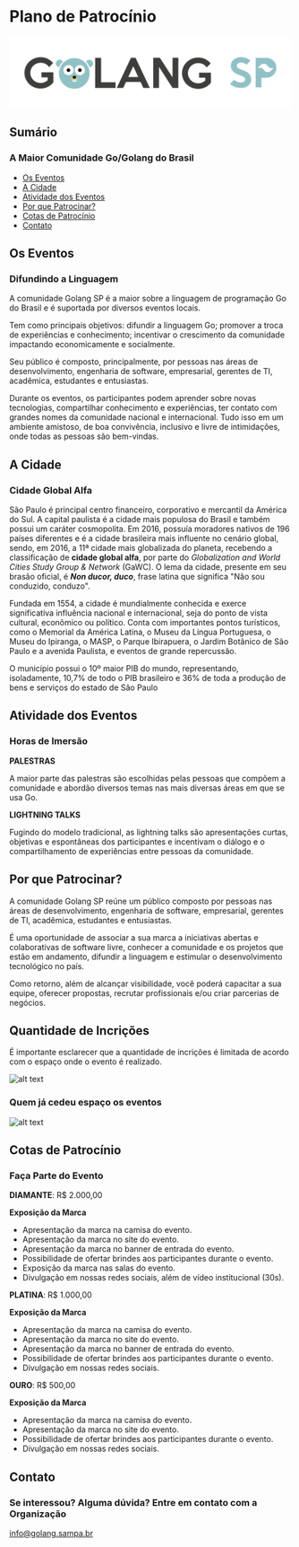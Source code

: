 # Plano de Patrocínio

![alt text](src/golangsp01.png "Logo Golang SP")

## Sumário
### A Maior Comunidade Go/Golang do Brasil

* [Os Eventos](#os-eventos)
* [A Cidade](#a-cidade)
* [Atividade dos Eventos](#atividade-dos-eventos)
* [Por que Patrocinar?](#por-que-patrocinar)
* [Cotas de Patrocínio](#cotas-de-patrocínio)
* [Contato](#contato)

## Os Eventos

### Difundindo a Linguagem

A comunidade Golang SP é a maior sobre a linguagem de programação Go do Brasil e é suportada por diversos eventos locais. 

Tem como principais objetivos: difundir a linguagem Go; promover a troca de experiências e conhecimento; incentivar o crescimento da comunidade impactando economicamente e socialmente.

Seu público é composto, principalmente, por pessoas nas áreas de desenvolvimento, engenharia de software, empresarial, gerentes de TI, acadêmica, estudantes e entusiastas.

Durante os eventos, os participantes podem aprender sobre novas tecnologias, compartilhar conhecimento e experiências, ter contato com grandes nomes da comunidade nacional e internacional. Tudo isso em um ambiente amistoso, de boa convivência, inclusivo e livre de intimidações, onde todas as pessoas são bem-vindas.

## A Cidade

### Cidade Global Alfa

São Paulo é principal centro financeiro, corporativo e mercantil da América do Sul. A capital paulista é a cidade mais populosa do Brasil e também possui um caráter cosmopolita. Em 2016, possuía moradores nativos de 196 países diferentes e é a cidade brasileira mais influente no cenário global, sendo, em 2016, a 11ª cidade mais globalizada do planeta, recebendo a classificação de **cidade global alfa**, por parte do *Globalization and World Cities Study Group & Network* (GaWC). O lema da cidade, presente em seu brasão oficial, é ***Non ducor, duco***, frase latina que significa "Não sou conduzido, conduzo".

Fundada em 1554, a cidade é mundialmente conhecida e exerce significativa influência nacional e internacional, seja do ponto de vista cultural, econômico ou político. Conta com importantes pontos turísticos, como o Memorial da América Latina, o Museu da Língua Portuguesa, o Museu do Ipiranga, o MASP, o Parque Ibirapuera, o Jardim Botânico de São Paulo e a avenida Paulista, e eventos de grande repercussão.

O município possui o 10º maior PIB do mundo, representando, isoladamente, 10,7% de todo o PIB brasileiro e 36% de toda a produção de bens e serviços do estado de São Paulo

## Atividade dos Eventos

### Horas de Imersão

**PALESTRAS**

A maior parte das palestras são escolhidas pelas pessoas que compõem a comunidade e abordão diversos temas nas mais diversas áreas em que se usa Go.

**LIGHTNING TALKS**

Fugindo do modelo tradicional, as lightning talks são apresentações curtas, objetivas e espontâneas dos participantes e incentivam o diálogo e o compartilhamento de experiências entre pessoas da comunidade.

## Por que Patrocinar?

A comunidade Golang SP reúne um público composto por pessoas nas áreas de desenvolvimento, engenharia de software, empresarial, gerentes de TI, acadêmica, estudantes e entusiastas.

É uma oportunidade de associar a sua marca a iniciativas abertas e colaborativas de software livre, conhecer a comunidade e os projetos que estão em andamento, difundir a linguagem e estimular o desenvolvimento tecnológico no país.

Como retorno, além de alcançar visibilidade, você poderá capacitar a sua equipe, oferecer propostas, recrutar profissionais e/ou criar parcerias de negócios.

## Quantidade de Incrições

É importante esclarecer que a quantidade de incrições é limitada de acordo com o espaço onde o evento é realizado.

![alt text](src/estatisticas.png "Quantidade de Incrições")

### Quem já cedeu espaço os eventos

![alt text](src/marcas.png "Quem já cedeu espaço os eventos")

## Cotas de Patrocínio

### Faça Parte do Evento

**DIAMANTE**: R$ 2.000,00

**Exposição da Marca**
* Apresentação da marca na camisa do evento.
* Apresentação da marca no site do evento.
* Apresentação da marca no banner de entrada do evento.
* Possibilidade de ofertar brindes aos participantes durante o evento.
* Exposição da marca nas salas do evento.
* Divulgação em nossas redes sociais, além de vídeo institucional (30s).

**PLATINA**: R$ 1.000,00

**Exposição da Marca**
* Apresentação da marca na camisa do evento.
* Apresentação da marca no site do evento.
* Apresentação da marca no banner de entrada do evento.
* Possibilidade de ofertar brindes aos participantes durante o evento.
* Divulgação em nossas redes sociais.

**OURO**:  R$ 500,00

**Exposição da Marca**
* Apresentação da marca na camisa do evento.
* Apresentação da marca no site do evento.
* Possibilidade de ofertar brindes aos participantes durante o evento.
* Divulgação em nossas redes sociais.

## Contato
### Se interessou? Alguma dúvida? Entre em contato com a Organização

[info@golang.sampa.br](info@golang.sampa.br)